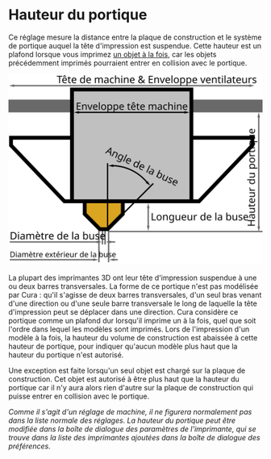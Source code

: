 Hauteur du portique
====
Ce réglage mesure la distance entre la plaque de construction et le système de portique auquel la tête d'impression est suspendue. Cette hauteur est un plafond lorsque vous imprimez [un objet à la fois](../blackmagic/print_sequence.md), car les objets précédemment imprimés pourraient entrer en collision avec le portique.

![Dimensions de la tête d'impression](../images/head_dimensions_fr.svg)

La plupart des imprimantes 3D ont leur tête d'impression suspendue à une ou deux barres transversales. La forme de ce portique n'est pas modélisée par Cura : qu'il s'agisse de deux barres transversales, d'un seul bras venant d'une direction ou d'une seule barre transversale le long de laquelle la tête d'impression peut se déplacer dans une direction. Cura considère ce portique comme un plafond dur lorsqu'il imprime un à la fois, quel que soit l'ordre dans lequel les modèles sont imprimés. Lors de l'impression d'un modèle à la fois, la hauteur du volume de construction est abaissée à cette hauteur de portique, pour indiquer qu'aucun modèle plus haut que la hauteur du portique n'est autorisé.

Une exception est faite lorsqu'un seul objet est chargé sur la plaque de construction. Cet objet est autorisé à être plus haut que la hauteur du portique car il n'y aura alors rien d'autre sur la plaque de construction qui puisse entrer en collision avec le portique.

*Comme il s'agit d'un réglage de machine, il ne figurera normalement pas dans la liste normale des réglages. La hauteur du portique peut être modifiée dans la boîte de dialogue des paramètres de l'imprimante, qui se trouve dans la liste des imprimantes ajoutées dans la boîte de dialogue des préférences.*
